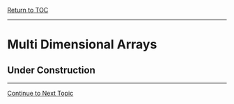 <a href="https://github.com/CyberTrainingUSAF/05-C-Programming/blob/master/00-Table-of-Contents.md"> Return to TOC </a>

---
# Multi Dimensional Arrays

## Under Construction

---

<a href="https://github.com/CyberTrainingUSAF/05-C-Programming/blob/master/11_Pointers_Arrays/11_function_pointers.md"> Continue to Next Topic </a>
